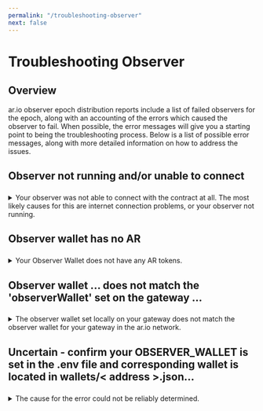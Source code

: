 ```yaml
---
permalink: "/troubleshooting-observer"
next: false
---
```


# Troubleshooting Observer

## Overview

ar.io observer epoch distribution reports include a list of failed observers for the epoch, along with an accounting of the errors which caused the observer to fail. When possible, the error messages will give you a starting point to being the troubleshooting process. Below is a list of possible error messages, along with more detailed information on how to address the issues.

## Observer not running and/or unable to connect
###

<details><summary>Your observer was not able to connect with the contract at all. The most likely causes for this are internet connection problems, or your observer not running.</summary>

Verify your observer is running

`sudo docker ps`

Your output should look something like this:

```
    CONTAINER ID   IMAGE                                                                   COMMAND                  CREATED       STATUS                PORTS                                                                                             NAMES
    264637d3e24d   ghcr.io/ar-io/ar-io-envoy:01952702b78be1e464b9d192e77b38a119bdc4ee      "/docker-entrypoint.…"   2 days ago    Up 2 days             0.0.0.0:3000->3000/tcp, :::3000->3000/tcp, 0.0.0.0:9901->9901/tcp, :::9901->9901/tcp, 10000/tcp   ar-io-node_envoy_1
    f42a4fbed8c5   ghcr.io/ar-io/ar-io-core:484bd31abb78709e09395f139ca57792bc6c3eb0       "/bin/sh docker-entr…"   2 days ago    Up 2 days (healthy)   0.0.0.0:4000->4000/tcp, :::4000->4000/tcp                                                         ar-io-node_core_1
    dd2e0b64b0b4   redis:7                                                                 "docker-entrypoint.s…"   10 days ago   Up 2 days             0.0.0.0:6379->6379/tcp, :::6379->6379/tcp                                                         ar-io-node_redis_1
    ed98aba1c4f6   ghcr.io/ar-io/ar-io-observer:6449bcb6dda778fef68a94bd29343190524439db   "/nodejs/bin/node ./…"   10 days ago   Up 2 days (healthy)   0.0.0.0:5000->5000/tcp, :::5000->5000/tcp                                                         ar-io-node_observer_1
```

If the line for observer does not say "up", then your observer is not running. You should restart your gateway, and then watch your observer logs to get a better idea of why your observer stopped:

`sudo docker-compose down`

`sudo docker-compose up -d`
    
`sudo docker-compose logs -f observer`

</details>

## Observer wallet has no AR
###

<details><summary>Your Observer Wallet does not have any AR tokens.</summary>

Your observer wallet needs to be able to submit reports to the Arweave blockchain. To do this, it needs to have a small amount of AR tokens in order to pay for the submission. ar.io recommends depositing 1 AR token into your observer wallet to ensure that you remain funded throughout the entire testnet.

</details>

## Observer wallet ... does not match the 'observerWallet' set on the gateway ...
###

<details><summary>The observer wallet set locally on your gateway does not match the observer wallet for your gateway in the ar.io network.</summary>

Check to make sure that you have `OBSERVER_WALLET` set in your `.env` file, and that the keyfile for your observer wallet is properly provided in the wallets directory in your gateway. 

You will need to restart your gateway if you make any changes to the `.env` file or your observer wallet keyfile.

Then check to make sure that the value for observerWallet on your gateway in the [testnet contract](https://dev.arns.app/v1/contract/bLAgYxAdX2Ry-nt6aH2ixgvJXbpsEYm28NgJgyqfs-U/gateways) matches that.

[This video](https://youtu.be/wJsCa3FnloY?si=4_aplF8yTIbfC1W-) shows exactly what should be done to correct it if it does not.


</details>

## Uncertain - confirm your OBSERVER_WALLET is set in the .env file and corresponding wallet is located in wallets/< address >.json...
###

<details><summary>The cause for the error could not be reliably determined.</summary>

"Uncertain" is the default value returned when evaluating a failed observer. It means that none of the above error messages perfectly matched the problems with your gateway. 

You should first ensure that your observer wallet is [set correctly locally](https://youtu.be/wJsCa3FnloY?si=4_aplF8yTIbfC1W-), and then check your observer logs for any additional error messages.

`sudo docker-compose logs -f --tail=50 observer`

</details>